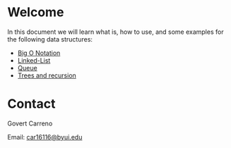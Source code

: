 # Welcome

In this document we will learn what is, how to use, and some examples for the following data structures:

* [Big O Notation](4-big-o.md)
* [Linked-List](1-linkedList.md)
* [Queue](2-queue.md)
* [Trees and recursion](3-tree.md)


# Contact

Govert Carreno

Email: car16116@byui.edu